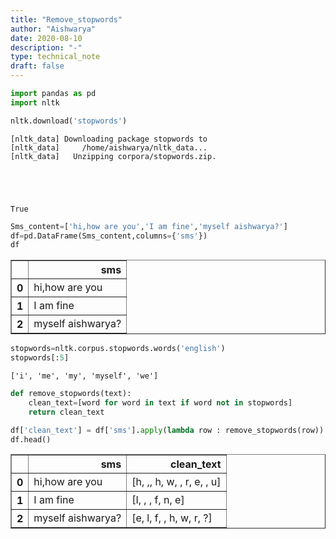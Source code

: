 ```yaml
---
title: "Remove_stopwords"
author: "Aishwarya"
date: 2020-08-10
description: "-"
type: technical_note
draft: false
---
```


```python
import pandas as pd
import nltk
```


```python
nltk.download('stopwords')
```

    [nltk_data] Downloading package stopwords to
    [nltk_data]     /home/aishwarya/nltk_data...
    [nltk_data]   Unzipping corpora/stopwords.zip.





    True




```python
Sms_content=['hi,how are you','I am fine','myself aishwarya?']
df=pd.DataFrame(Sms_content,columns={'sms'})
df
```




<div>
<style scoped>
    .dataframe tbody tr th:only-of-type {
        vertical-align: middle;
    }

    .dataframe tbody tr th {
        vertical-align: top;
    }

    .dataframe thead th {
        text-align: right;
    }
</style>
<table border="1" class="dataframe">
  <thead>
    <tr style="text-align: right;">
      <th></th>
      <th>sms</th>
    </tr>
  </thead>
  <tbody>
    <tr>
      <th>0</th>
      <td>hi,how are you</td>
    </tr>
    <tr>
      <th>1</th>
      <td>I am fine</td>
    </tr>
    <tr>
      <th>2</th>
      <td>myself aishwarya?</td>
    </tr>
  </tbody>
</table>
</div>




```python
stopwords=nltk.corpus.stopwords.words('english')
stopwords[:5]
```




    ['i', 'me', 'my', 'myself', 'we']




```python
def remove_stopwords(text):
    clean_text=[word for word in text if word not in stopwords]
    return clean_text
```


```python
df['clean_text'] = df['sms'].apply(lambda row : remove_stopwords(row))
df.head()
```




<div>
<style scoped>
    .dataframe tbody tr th:only-of-type {
        vertical-align: middle;
    }

    .dataframe tbody tr th {
        vertical-align: top;
    }

    .dataframe thead th {
        text-align: right;
    }
</style>
<table border="1" class="dataframe">
  <thead>
    <tr style="text-align: right;">
      <th></th>
      <th>sms</th>
      <th>clean_text</th>
    </tr>
  </thead>
  <tbody>
    <tr>
      <th>0</th>
      <td>hi,how are you</td>
      <td>[h, ,, h, w,  , r, e,  , u]</td>
    </tr>
    <tr>
      <th>1</th>
      <td>I am fine</td>
      <td>[I,  ,  , f, n, e]</td>
    </tr>
    <tr>
      <th>2</th>
      <td>myself aishwarya?</td>
      <td>[e, l, f,  , h, w, r, ?]</td>
    </tr>
  </tbody>
</table>
</div>




```python

```
